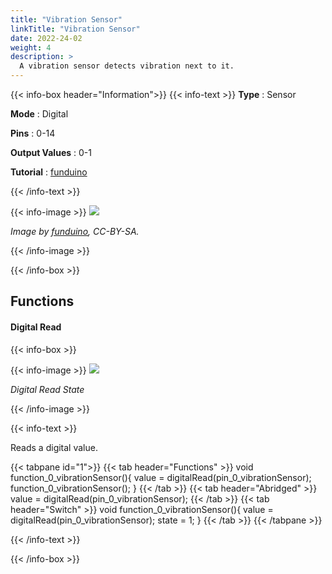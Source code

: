 ```yaml
---
title: "Vibration Sensor"
linkTitle: "Vibration Sensor"
date: 2022-24-02
weight: 4
description: >
  A vibration sensor detects vibration next to it.
---
```


{{< info-box header="Information">}}
{{< info-text >}}
  **Type** : Sensor

  **Mode** : Digital

  **Pins** : 0-14

  **Output Values** : 0-1

  **Tutorial** : [funduino](https://funduino.de/nr-38-der-vibrationssensor) 

  {{< /info-text >}}

  {{< info-image >}}
   ![](https://funduinoshop.com/media/image/7c/0b/8d/vs1.jpg)
   
   _Image by [funduino](https://funduinoshop.com/media/image/7c/0b/8d/vs1.jpg), CC-BY-SA._

  {{< /info-image >}}

{{< /info-box >}}


## Functions

#### Digital Read

{{< info-box >}}

  {{< info-image >}}
   ![](/docs/components/vibrationsensor.png)
   
   _Digital Read State_

  {{< /info-image >}}

{{< info-text >}}

Reads a digital value.
  
  {{< tabpane id="1">}}
  {{< tab header="Functions" >}}
void function_0_vibrationSensor(){
value = digitalRead(pin_0_vibrationSensor);
function_0_vibrationSensor();
}
  {{< /tab >}}
  {{< tab header="Abridged" >}}
value = digitalRead(pin_0_vibrationSensor);
  {{< /tab >}}
  {{< tab header="Switch" >}}
void function_0_vibrationSensor(){
value = digitalRead(pin_0_vibrationSensor);
state = 1;
}
  {{< /tab >}}
{{< /tabpane >}}

  {{< /info-text >}}

{{< /info-box >}}